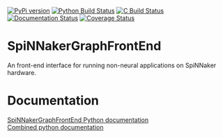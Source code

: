 [![PyPi version](https://img.shields.io/pypi/v/SpiNNakerGraphFrontEnd.svg?style=flat)](https://pypi.org/project/SpiNNakerGraphFrontEnd/)
[![Python Build Status](https://github.com/SpiNNakerManchester/SpiNNakerGraphFrontEnd/workflows/Python%20Actions/badge.svg?branch=master)](https://github.com/SpiNNakerManchester/SpiNNakerGraphFrontEnd/actions?query=workflow%3A%22Python+Actions%22+branch%3Amaster)
[![C Build Status](https://github.com/SpiNNakerManchester/SpiNNakerGraphFrontEnd/workflows/C%20Actions/badge.svg?branch=master)](https://github.com/SpiNNakerManchester/SpiNNakerGraphFrontEnd/actions?query=workflow%3A%22C+Actions%22+branch%3Amaster)
[![Documentation Status](https://readthedocs.org/projects/spinnakergraphfrontend/badge/?version=7.4.1)](https://spinnakergraphfrontend.readthedocs.io/en/7.4.1)
[![Coverage Status](https://coveralls.io/repos/github/SpiNNakerManchester/SpiNNakerGraphFrontEnd/badge.svg?branch=master)](https://coveralls.io/github/SpiNNakerManchester/SpiNNakerGraphFrontEnd?branch=master)

# SpiNNakerGraphFrontEnd
An front-end interface for running non-neural applications on SpiNNaker hardware.

Documentation
=============
[SpiNNakerGraphFrontEnd Python documentation](http://spinnakergraphfrontend.readthedocs.io/en/7.4.1)
<br>
[Combined python documentation](http://spinnakermanchester.readthedocs.io/en/7.4.1)


